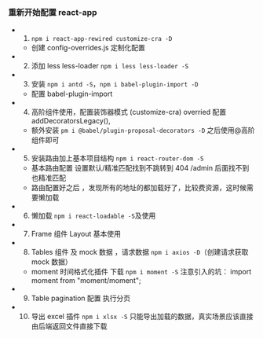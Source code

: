### 重新开始配置 react-app

- 1.  `npm i react-app-rewired customize-cra -D`
  - 创建 config-overrides.js 定制化配置
- 2. 添加 less less-loader `npm i less less-loader -S`
- 3. 安装 `npm i antd -S`，`npm i babel-plugin-import -D`
  - 配置 babel-plugin-import
- 4. 高阶组件使用，配置装饰器模式 (customize-cra) overried 配置 addDecoratorsLegacy(),
  - 额外安装 `pm i @babel/plugin-proposal-decorators -D` 之后使用@高阶组件即可
- 5. 安装路由加上基本项目结构 `npm i react-router-dom -S`
  - 基本路由配置 设置默认/精准匹配找到不跳转到 404 /admin 后面找不到也精准匹配
  - 路由配置好之后 ，发现所有的地址的都加载好了，比较费资源，这时候需要懒加载
- 6. 懒加载 `npm i react-loadable -S`及使用
- 7. Frame 组件 Layout 基本使用
- 8. Tables 组件 及 mock 数据 ，请求数据 `npm i axios -D`（创建请求获取 mock 数据）
  - moment 时间格式化插件 下载 `npm i moment -S` 注意引入的坑： import moment from "moment/moment";
- 9. Table pagination 配置 执行分页
- 10. 导出 excel 插件 `npm i xlsx -S` 只能导出加载的数据，真实场景应该直接由后端返回文件直接下载
